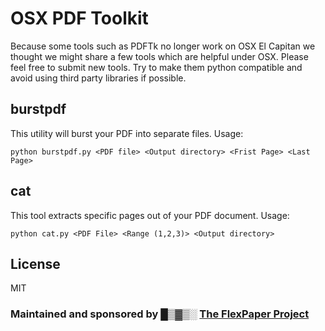 OSX PDF Toolkit
=======
Because some tools such as PDFTk no longer work on OSX El Capitan we thought we might share a few tools which are helpful under OSX. 
Please feel free to submit new tools. Try to make them python compatible and avoid using third party libraries if possible. 

burstpdf
-----
This utility will burst your PDF into separate files. Usage:
```
python burstpdf.py <PDF file> <Output directory> <Frist Page> <Last Page>
```

cat
-----
This tool extracts specific pages out of your PDF document. Usage:
```
python cat.py <PDF File> <Range (1,2,3)> <Output directory>
```

License
-------------------
MIT
<br/>
<h3>Maintained and sponsored by █▒▓▒░ <a href="http://flexpaper.devaldi.com/">The FlexPaper Project</a></h3>

